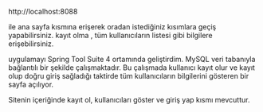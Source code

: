 http://localhost:8088

ile ana sayfa kısmına erişerek oradan istediğiniz kısımlara geçiş yapabilirsiniz. kayıt olma , tüm kullanıcıların listesi gibi bilgilere erişebilirsiniz.

uygulamayı Spring Tool Suite 4 ortamında geliştirdim.
MySQL veri tabanıyla bağlantılı bir şekilde çalışmaktadır. Bu çalışmada kullanıcı kayıt olur ve kayıt olup doğru giriş sağladığı taktirde tüm kullanıcıların bilgilerini gösteren 
bir sayfa açılıyor.

Sitenin içeriğinde kayıt ol, kullanıcıları göster ve giriş yap kısmı mevcuttur.

